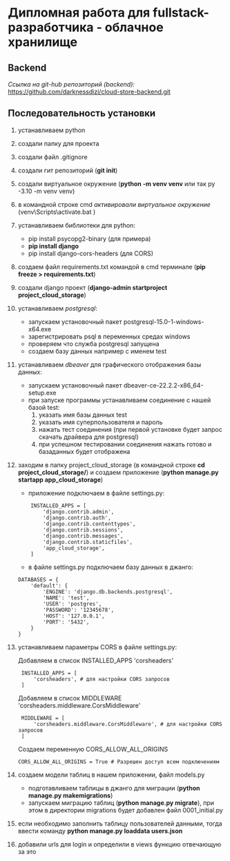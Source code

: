 Дипломная работа для fullstack-разработчика - облачное хранилище
===

## Backend

*Ссылка на git-hub репозиторий (backend):* https://github.com/darknessdizi/cloud-store-backend.git


## Последовательность установки
1. устанавливаем python
1. создали папку для проекта
1. создали файл .gitignore
1. создали гит репозиторий (**git init**)
1. создали виртуальное окружение (**python -m venv venv** или так py -3.10 -m venv venv)
1. в командной строке cmd *активировали виртуальное окружение* (venv\Scripts\activate.bat )
1. устанавливаем библиотеки для python:
    - pip install psycopg2-binary (для примера)
    - **pip install django**
    - pip install django-cors-headers (для CORS)
1. создаем файл requirements.txt командой в cmd терминале (**pip freeze > requirements.txt**) 
1. создали django проект (**django-admin startproject project_cloud_storage**)
1. устанавливаем *postgresql*:
    - запускаем установочный пакет postgresql-15.0-1-windows-x64.exe
    - зарегистрировать psql в переменных средах windows
    - проверяем что служба postgresql запущена
    - создаем базу данных например с именем test
1. устанавливаем *dbeaver* для графического отображения базы данных:
    - запускаем установочный пакет dbeaver-ce-22.2.2-x86_64-setup.exe
    - при запуске программы устанавливаем соединение с нашей базой test:
        1. указать имя базы данных test
        1. указать имя суперпользователя и пароль
        1. нажать тест соединения (при первой установке будет запрос скачать драйвера для postgresql)
        1. при успешном тестировании соединения нажать готово и базаданных будет отображена
1. заходим в папку project_cloud_storage (в командной строке **cd project_cloud_storage/**) и создаем приложение (**python manage.py startapp app_cloud_storage**)
    - приложение подключаем в файле settings.py:
    ```
        INSTALLED_APPS = [
            'django.contrib.admin',
            'django.contrib.auth',
            'django.contrib.contenttypes',
            'django.contrib.sessions',
            'django.contrib.messages',
            'django.contrib.staticfiles',
            'app_cloud_storage',
        ]
    ```
    - в файле settings.py подключаем базу данных в джанго:
    ```
    DATABASES = {
        'default': {
            'ENGINE': 'django.db.backends.postgresql',
            'NAME': 'test',
            'USER': 'postgres',
            'PASSWORD': '12345678',
            'HOST': '127.0.0.1',
            'PORT': '5432',
        }
    }
    ``` 
1. устанавливаем параметры CORS в файле settings.py:
   
   Добавляем в список INSTALLED_APPS 'corsheaders'
   ```
    INSTALLED_APPS = [
        'corsheaders', # для настройки CORS запросов
    ]
   ```

   Добавляем в список MIDDLEWARE 'corsheaders.middleware.CorsMiddleware'
   ```
    MIDDLEWARE = [
        'corsheaders.middleware.CorsMiddleware', # для настройки CORS запросов
    ]
   ```

   Создаем переменную CORS_ALLOW_ALL_ORIGINS
   ```
   CORS_ALLOW_ALL_ORIGINS = True # Разрешен доступ всем подключениям
   ```
1. создаем модели таблиц в нашем приложении, файл models.py
   - подготавливаем таблицы в джанго для миграции (**python manage.py makemigrations**)
   - запускаем миграцию таблиц (**python manage.py migrate**), при этом в директории migrations будет добавлен файл 0001_initial.py

2. если необходимо заполнить таблицу пользователей данными, тогда ввести команду **python manage.py loaddata users.json**
3. добавили urls для login и определили в views функцию отвечающую за это 